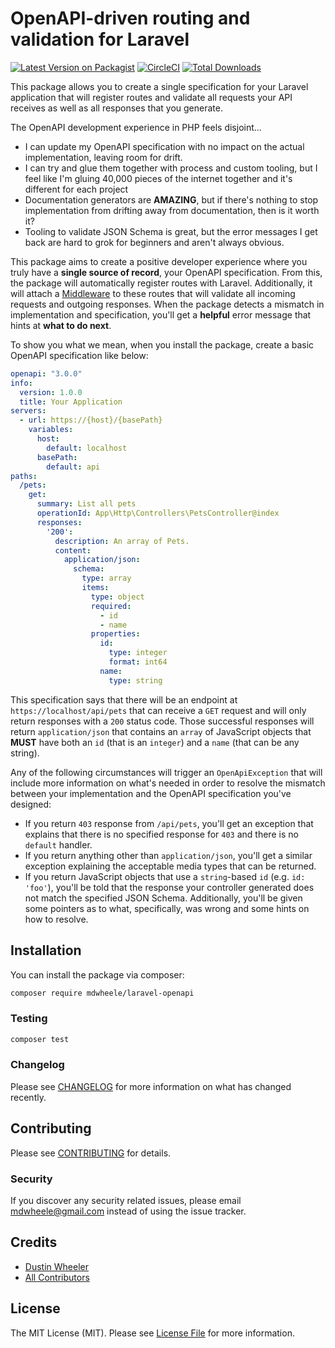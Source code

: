 # OpenAPI-driven routing and validation for Laravel

[![Latest Version on Packagist](https://img.shields.io/packagist/v/mdwheele/laravel-openapi.svg?style=flat-square)](https://packagist.org/packages/mdwheele/laravel-openapi)
[![CircleCI](https://circleci.com/gh/mdwheele/laravel-openapi.svg?style=svg)](https://circleci.com/gh/mdwheele/laravel-openapi)
[![Total Downloads](https://img.shields.io/packagist/dt/mdwheele/laravel-openapi.svg?style=flat-square)](https://packagist.org/packages/mdwheele/laravel-openapi)


This package allows you to create a single specification for your Laravel application that will register routes and validate all requests your API receives as well as all responses that you generate.

The OpenAPI development experience in PHP feels disjoint... 

* I can update my OpenAPI specification with no impact on the actual implementation, leaving room for drift. 
* I can try and glue them together with process and custom tooling, but I feel like I'm gluing 40,000 pieces of the internet together and it's different for each project
* Documentation generators are **AMAZING**, but if there's nothing to stop implementation from drifting away from documentation, then is it worth it?
* Tooling to validate JSON Schema is great, but the error messages I get back are hard to grok for beginners and aren't always obvious.

This package aims to create a positive developer experience where you truly have a **single source of record**, your OpenAPI specification. From this, the package will automatically register routes with Laravel. Additionally, it will attach a [Middleware](https://laravel.com/docs/master/middleware) to these routes that will validate all incoming requests and outgoing responses. When the package detects a mismatch in implementation and specification, you'll get a **helpful** error message that hints at **what to do next**.

To show you what we mean, when you install the package, create a basic OpenAPI specification like below:

```yaml
openapi: "3.0.0"
info:
  version: 1.0.0
  title: Your Application
servers:
  - url: https://{host}/{basePath}
    variables:
      host:
        default: localhost
      basePath:
        default: api
paths:
  /pets:
    get:
      summary: List all pets
      operationId: App\Http\Controllers\PetsController@index
      responses:
        '200':
          description: An array of Pets.
          content:
            application/json:
              schema:
                type: array
                items: 
                  type: object
                  required:
                    - id
                    - name
                  properties:
                    id:
                      type: integer
                      format: int64
                    name:
                      type: string
```

This specification says that there will be an endpoint at `https://localhost/api/pets` that can receive a `GET` request and will only return responses with a `200` status code. Those successful responses will return `application/json` that contains an `array` of JavaScript objects that **MUST** have both an `id` (that is an `integer`) and a `name` (that can be any string). 

Any of the following circumstances will trigger an `OpenApiException` that will include more information on what's needed in order to resolve the mismatch between your implementation and the OpenAPI specification you've designed:

- If you return `403` response from `/api/pets`, you'll get an exception that explains that there is no specified response for `403` and there is no `default` handler.
- If you return anything other than `application/json`, you'll get a similar exception explaining the acceptable media types that can be returned.
- If you return JavaScript objects that use a `string`-based `id` (e.g. `id: 'foo'`), you'll be told that the response your controller generated does not match the specified JSON Schema. Additionally, you'll be given some pointers as to what, specifically, was wrong and some hints on how to resolve.


## Installation

You can install the package via composer:

```bash
composer require mdwheele/laravel-openapi
```

### Testing

``` bash
composer test
```

### Changelog

Please see [CHANGELOG](CHANGELOG.md) for more information on what has changed recently.

## Contributing

Please see [CONTRIBUTING](CONTRIBUTING.md) for details.

### Security

If you discover any security related issues, please email mdwheele@gmail.com instead of using the issue tracker.

## Credits

- [Dustin Wheeler](https://github.com/mdwheele)
- [All Contributors](../../contributors)

## License

The MIT License (MIT). Please see [License File](LICENSE.md) for more information.

